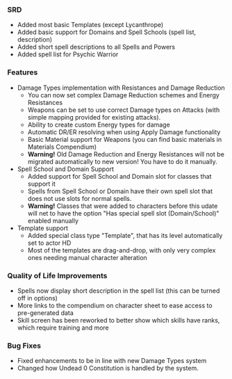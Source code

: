 ### SRD
- Added most basic Templates (except Lycanthrope)
- Added basic support for Domains and Spell Schools (spell list, description)
- Added short spell descriptions to all Spells and Powers
- Added spell list for Psychic Warrior

### Features
- Damage Types implementation with Resistances and Damage Reduction
    - You can now set complex Damage Reduction schemes and Energy Resistances
    - Weapons can be set to use correct Damage types on Attacks (with simple mapping provided for existing attacks).
    - Ability to create custom Energy types for damage
    - Automatic DR/ER resolving when using Apply Damage functionality
    - Basic Material support for Weapons (you can find basic materials in Materials Compendium)
    - **Warning!** Old Damage Reduction and Energy Resistances will not be migrated automatically to new version! You have to do it manually.
- Spell School and Domain Support
    - Added support for Spell School and Domain slot for classes that support it
    - Spells from Spell School or Domain have their own spell slot that does not use slots for normal spells.
    - **Warning!** Classes that were added to characters before this udate will net to have the option "Has special spell slot (Domain/School)" enabled manually
- Template support
    - Added special class type "Template", that has its level automatically set to actor HD
    - Most of the templates are drag-and-drop, with only very complex ones needing manual character alteration

### Quality of Life Improvements
- Spells now display short description in the spell list (this can be turned off in options)
- More links to the compendium on character sheet to ease access to pre-generated data
- Skill screen has been reworked to better show which skills have ranks, which require training and more

### Bug Fixes
- Fixed enhancements to be in line with new Damage Types system
- Changed how Undead 0 Constitution is handled by the system.

